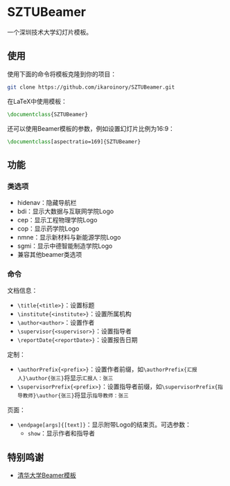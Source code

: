 # SZTUBeamer

一个深圳技术大学幻灯片模板。

## 使用

使用下面的命令将模板克隆到你的项目：
```sh
git clone https://github.com/ikaroinory/SZTUBeamer.git
```

在LaTeX中使用模板：
```tex
\documentclass{SZTUBeamer}
```

还可以使用Beamer模板的参数，例如设置幻灯片比例为16:9：
```tex
\documentclass[aspectratio=169]{SZTUBeamer}
```

## 功能

### 类选项

- hidenav：隐藏导航栏
- bdi：显示大数据与互联网学院Logo
- cep：显示工程物理学院Logo
- cop：显示药学院Logo
- nmne：显示新材料与新能源学院Logo
- sgmi：显示中德智能制造学院Logo
- 兼容其他beamer类选项

### 命令

文档信息：

- `\title{<title>}`：设置标题
- `\institute{<institute>}`：设置所属机构
- `\author<author>`：设置作者
- `\supervisor{<supervisor>}`：设置指导者
- `\reportDate{<reportDate>}`：设置报告日期

定制：

- `\authorPrefix{<prefix>}`：设置作者前缀，如`\authorPrefix{汇报人}\author{张三}`将显示`汇报人：张三`
- `\supervisorPrefix{<prefix>}`：设置指导者前缀，如`\supervisorPrefix{指导教师}\author{张三}`将显示`指导教师：张三`

页面：

- `\endpage[args]{[text]}`：显示附带Logo的结束页。可选参数：
    - `show`：显示作者和指导者

## 特别鸣谢

- [清华大学Beamer模板](https://github.com/tuna/THU-Beamer-Theme)
